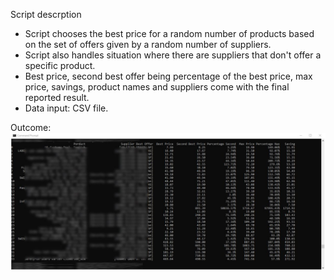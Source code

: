 <p>Script descrption</p>
<ul>
  <li>Script chooses the best price for a random number of products based on the set of offers given by a random number of suppliers.</li>
  <li>Script also handles situation where there are suppliers that don't offer a specific product.</li>
  <li>Best price, second best offer being percentage of the best price, max price, savings, product names and suppliers come with the final reported result.</li>
  <li>Data input: CSV file.</li>
</ul>

Outcome:
<img src="images/df.JPG">
